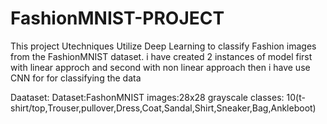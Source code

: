 # FashionMNIST-PROJECT
This project Utechniques Utilize Deep Learning  to classify Fashion images from the FashionMNIST dataset.
i have created 2 instances of model first  with linear approch and second with non linear approach
then i have use CNN for for classifying the data 

Daataset:
Dataset:FashonMNIST
images:28x28 grayscale
classes: 10(t-shirt/top,Trouser,pullover,Dress,Coat,Sandal,Shirt,Sneaker,Bag,Ankleboot)




